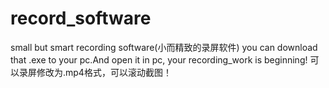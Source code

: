 # record_software
small but smart recording software(小而精致的录屏软件)
you can download that .exe to your pc.And open it in pc, your recording_work is beginning!
可以录屏修改为.mp4格式，可以滚动截图！

